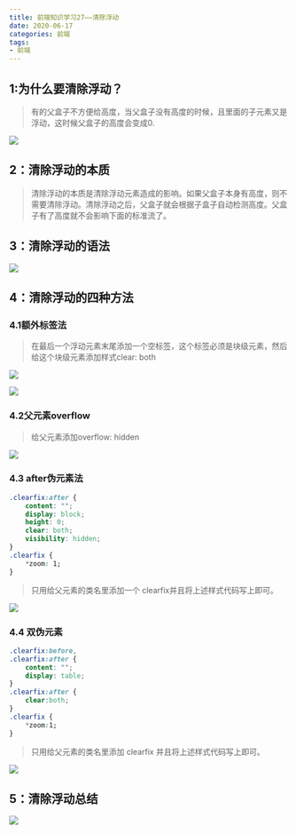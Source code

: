 ```yaml
---
title: 前端知识学习27——清除浮动
date: 2020-06-17
categories: 前端
tags: 
- 前端
---
```

## 1:为什么要清除浮动？
>有的父盒子不方便给高度，当父盒子没有高度的时候，且里面的子元素又是浮动，这时候父盒子的高度会变成0.

![](https://jiapeiyang.oss-cn-beijing.aliyuncs.com/img/20200617090612.png)

## 2：清除浮动的本质
>清除浮动的本质是清除浮动元素造成的影响。如果父盒子本身有高度，则不需要清除浮动。清除浮动之后，父盒子就会根据子盒子自动检测高度。父盒子有了高度就不会影响下面的标准流了。

## 3：清除浮动的语法
![](https://jiapeiyang.oss-cn-beijing.aliyuncs.com/img/20200617091319.png)

## 4：清除浮动的四种方法
### 4.1额外标签法
>在最后一个浮动元素末尾添加一个空标签，这个标签必须是块级元素，然后给这个块级元素添加样式clear: both

![](https://jiapeiyang.oss-cn-beijing.aliyuncs.com/img/20200617091650.png)

![](https://jiapeiyang.oss-cn-beijing.aliyuncs.com/img/20200617091657.png)

### 4.2父元素overflow
>给父元素添加overflow: hidden

![](https://jiapeiyang.oss-cn-beijing.aliyuncs.com/img/20200617091811.png)

### 4.3 after伪元素法
```css
.clearfix:after {
    content: "";
    display: block;
    height: 0;
    clear: both;
    visibility: hidden;
}
.clearfix {
    *zoom: 1;
}
```
>只用给父元素的类名里添加一个 clearfix并且将上述样式代码写上即可。

![](https://jiapeiyang.oss-cn-beijing.aliyuncs.com/img/20200617092238.png)

### 4.4 双伪元素
```css
.clearfix:before,
.clearfix:after {
    content: "";
    display: table;
}
.clearfix:after {
    clear:both;
}
.clearfix {
    *zoom:1;
}
```
>只用给父元素的类名里添加 clearfix 并且将上述样式代码写上即可。

![](https://jiapeiyang.oss-cn-beijing.aliyuncs.com/img/20200617092617.png)

## 5：清除浮动总结
![](https://jiapeiyang.oss-cn-beijing.aliyuncs.com/img/20200617092654.png)